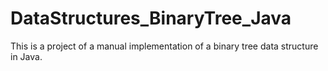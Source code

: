 # DataStructures_BinaryTree_Java

This is a project of a manual implementation of a binary tree data structure in Java.
